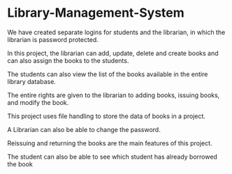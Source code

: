 # Library-Management-System

We have created separate logins for students and the librarian, in which the librarian is password protected.​

In this project, the librarian can add, update, delete and create books and can also assign the books to the students.​

The students can also view the list of the books available in the entire library database.​

The entire rights are given to the librarian to adding books, issuing books, and modify the book.​

This project uses file handling to store the data of books in a project.​

A Librarian can also be able to change the password.​

Reissuing and returning the books are the main features of this project.​

The student can also be able to see which student has already borrowed the book
